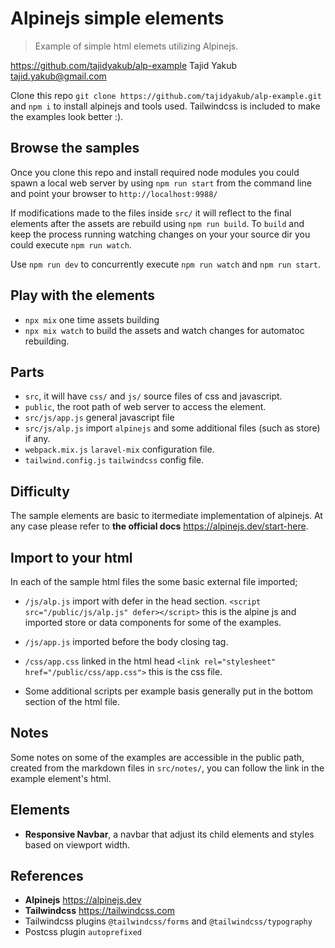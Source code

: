 # Alpinejs simple elements

> Example of simple html elemets utilizing Alpinejs.

https://github.com/tajidyakub/alp-example
Tajid Yakub <tajid.yakub@gmail.com>

Clone this repo `git clone https://github.com/tajidyakub/alp-example.git` and `npm i` to install alpinejs and tools used. Tailwindcss is included to make the examples look better :).

## Browse the samples

Once you clone this repo and install required node modules you could spawn a local web server by using `npm run start` from the command line and point your browser to `http://localhost:9988/`

If modifications made to the files inside `src/` it will reflect to the final elements after the assets are rebuild using `npm run build`. To `build` and keep the process running watching changes on your your source dir you could execute `npm run watch`.

Use `npm run dev` to concurrently execute `npm run watch` and `npm run start`.

## Play with the elements



- `npx mix` one time assets building
- `npx mix watch` to build the assets and watch changes for automatoc rebuilding.

## Parts

- `src`, it will have `css/` and `js/` source files of css and javascript.
- `public`, the root path of web server to access the element.
- `src/js/app.js` general javascript file
- `src/js/alp.js` import `alpinejs` and some additional files (such as store) if any.
- `webpack.mix.js` `laravel-mix` configuration file.
- `tailwind.config.js` `tailwindcss` config file.

## Difficulty

The sample elements are basic to itermediate implementation of alpinejs. At any case please refer to **the official docs** https://alpinejs.dev/start-here.

## Import to your html

In each of the sample html files the some basic external file imported;

- `/js/alp.js` import with defer in the head section. `<script src="/public/js/alp.js" defer></script>` this is the alpine js and imported store or data components for some of the examples.

- `/js/app.js` imported before the body closing tag.

- `/css/app.css` linked in the html head `<link rel="stylesheet" href="/public/css/app.css">` this is the css file.

- Some additional scripts per example basis generally put in the bottom section of the html file.

## Notes

Some notes on some of the examples are accessible in the public path, created from the markdown files in `src/notes/`, you can follow the link in the example element's html.

## Elements

- **Responsive Navbar**, a navbar that adjust its child elements and styles based on viewport width. 

## References

- **Alpinejs** https://alpinejs.dev
- **Tailwindcss** https://tailwindcss.com
- Tailwindcss plugins `@tailwindcss/forms` and  `@tailwindcss/typography`
- Postcss plugin `autoprefixed`